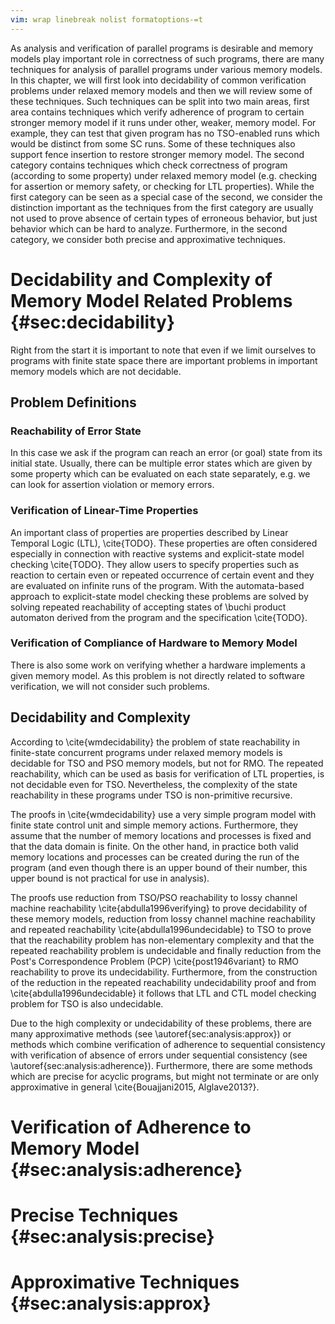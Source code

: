 ```yaml
---
vim: wrap linebreak nolist formatoptions-=t
---
```


As analysis and verification of parallel programs is desirable and memory models play important role in correctness of such programs, there are many techniques for analysis of parallel programs under various memory models. In this chapter, we will first look into decidability of common verification problems under relaxed memory models and then we will review some of these techniques. Such techniques can be split into two main areas, first area contains techniques which verify adherence of program to certain stronger memory model if it runs under other, weaker, memory model. For example, they can test that given program has no TSO-enabled runs which would be distinct from some SC runs. Some of these techniques also support fence insertion to restore stronger memory model. The second category contains techniques which check correctness of program (according to some property) under relaxed memory model (e.g. checking for assertion or memory safety, or checking for LTL properties). While the first category can be seen as a special case of the second, we consider the distinction important as the techniques from the first category are usually not used to prove absence of certain types of erroneous behavior, but just behavior which can be hard to analyze. Furthermore, in the second category, we consider both precise and approximative techniques.

# Decidability and Complexity of Memory Model Related Problems {#sec:decidability}

Right from the start it is important to note that even if we limit ourselves to programs with finite state space there are important problems in important memory models which are not decidable.

## Problem Definitions

### Reachability of Error State

In this case we ask if the program can reach an error (or goal) state from its initial state. Usually, there can be multiple error states which are given by some property which can be evaluated on each state separately, e.g. we can look for assertion violation or memory errors.

### Verification of Linear-Time Properties

An important class of properties are properties described by Linear Temporal Logic (LTL), \cite{TODO}. These properties are often considered especially in connection with reactive systems and explicit-state model checking \cite{TODO}. They allow users to specify properties such as reaction to certain even or repeated occurrence of certain event and they are evaluated on infinite runs of the program. With the automata-based approach to explicit-state model checking these problems are solved by solving repeated reachability of accepting states of \buchi product automaton derived from the program and the specification \cite{TODO}.

### Verification of Compliance of Hardware to Memory Model

There is also some work on verifying whether a hardware implements a given memory model. As this problem is not directly related to software verification, we will not consider such problems.

## Decidability and Complexity

According to \cite{wmdecidability} the problem of state reachability in finite-state concurrent programs under relaxed memory models is decidable for TSO and PSO memory models, but not for RMO. The repeated reachability, which can be used as basis for verification of LTL properties, is not decidable even for TSO. Nevertheless, the complexity of the state reachability in these programs under TSO is non-primitive recursive.

The proofs in \cite{wmdecidability} use a very simple program model with finite state control unit and simple memory actions. Furthermore, they assume that the number of memory locations and processes is fixed and that the data domain is finite. On the other hand, in practice both valid memory locations and processes can be created during the run of the program (and even though there is an upper bound of their number, this upper bound is not practical for use in analysis).

The proofs use reduction from TSO/PSO reachability to lossy channel machine reachability \cite{abdulla1996verifying} to prove decidability of these memory models, reduction from lossy channel machine reachability and repeated reachability \cite{abdulla1996undecidable} to TSO to prove that the reachability problem has non-elementary complexity and that the repeated reachability problem is undecidable and finally reduction from the Post's Correspondence Problem (PCP) \cite{post1946variant} to RMO reachability to prove its undecidability. Furthermore, from the construction of the reduction in the repeated reachability undecidability proof and from \cite{abdulla1996undecidable} it follows that LTL  and CTL model checking problem for TSO is also undecidable.

Due to the high complexity or undecidability of these problems, there are many approximative methods (see \autoref{sec:analysis:approx}) or methods which combine verification of adherence to sequential consistency with verification of absence of errors under sequential consistency (see \autoref{sec:analysis:adherence}). Furthermore, there are some methods which are precise for acyclic programs, but might not terminate or are only approximative in general \cite{Bouajjani2015, Alglave2013?}.



# Verification of Adherence to Memory Model {#sec:analysis:adherence}

# Precise Techniques {#sec:analysis:precise}

# Approximative Techniques {#sec:analysis:approx}
